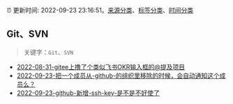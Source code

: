 :alarm_clock: 更新时间: 2022-09-23 23:16:51。[来源分类](../README.md)、[标签分类](../TAGS.md)、[时间分类](../TIMELINE.md)

## Git、SVN


> 关键字：`Git`、`SVN`



- [2022-08-31-gitee上撸了个类似飞书OKR输入框的@提及项目](https://www.zhangxinxu.com/wordpress/2022/08/gitee-feishu-okr-at-mention/) 
- [2022-09-23-把一个成员从-github-的组织里移除的时候，会自动通知这个成员么？](https://www.v2ex.com/t/882539) 
- [2022-09-23-github-新增-ssh-key-是不是不好使了](https://www.v2ex.com/t/882512) 